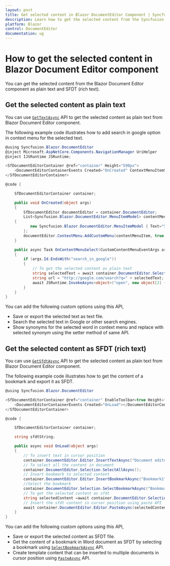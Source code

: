 ```yaml
---
layout: post
title: Get selected content in Blazor DocumentEditor Component | Syncfusion
description: Learn how to get the selected content from the Syncfusion Blazor Document Editor component as plain text or SFDT (rich text) and much more.
platform: Blazor
control: DocumentEditor
documentation: ug
---
```


# How to get the selected content in Blazor Document Editor component

You can get the selected content from the Blazor Document Editor component as plain text and SFDT (rich text).

## Get the selected content as plain text

You can use [`GetTextAsync`](https://help.syncfusion.com/cr/blazor/Syncfusion.Blazor.DocumentEditor.SelectionModule.html#Syncfusion_Blazor_DocumentEditor_SelectionModule_GetTextAsync) API to get the selected content as plain text from Blazor Document Editor component.

The following example code illustrates how to add search in google option in context menu for the selected text.

```csharp
@using Syncfusion.Blazor.DocumentEditor
@inject Microsoft.AspNetCore.Components.NavigationManager UriHelper
@inject IJSRuntime JSRuntime;

<SfDocumentEditorContainer @ref="container" Height="590px">
    <DocumentEditorContainerEvents Created="OnCreated" ContextMenuItemSelected="OnContentMenuSelect"></DocumentEditorContainerEvents>
</SfDocumentEditorContainer>

@code {

    SfDocumentEditorContainer container;

    public void OnCreated(object args)
    {
        SfDocumentEditor documentEditor = container.DocumentEditor;
        List<Syncfusion.Blazor.DocumentEditor.MenuItemModel> contentMenuItem = new List<Syncfusion.Blazor.DocumentEditor.MenuItemModel>
    {
           new Syncfusion.Blazor.DocumentEditor.MenuItemModel { Text="Search In Google", Id= "search_in_google", IconCss="e-icons e-de-ctnr-find" }
        };
        documentEditor.ContextMenu.AddCustomMenu(contentMenuItem, true, false);
    }

    public async Task OnContentMenuSelect(CustomContentMenuEventArgs args)
    {
        if (args.Id.EndsWith("search_in_google"))
        {
            // To get the selected content as plain text
            string selectedText = await container.DocumentEditor.Selection.GetTextAsync();
            string url = "http://google.com/search?q=" + selectedText;
            await JSRuntime.InvokeAsync<object>("open", new object[2] { url, "_blank" });
        }
    }
}
```

You can add the following custom options using this API,

* Save or export the selected text as text file.
* Search the selected text in Google or other search engines.
* Show synonyms for the selected word in context menu and replace with selected synonym using the setter method of same API.

## Get the selected content as SFDT (rich text)

You can use [`GetSfdtAsync`](https://help.syncfusion.com/cr/blazor/Syncfusion.Blazor.DocumentEditor.SelectionModule.html#Syncfusion_Blazor_DocumentEditor_SelectionModule_GetSfdtAsync) API to get the selected content as plain text from Blazor Document Editor component.

The following example code illustrates how to get the content of a bookmark and export it as SFDT.

```csharp
@using Syncfusion.Blazor.DocumentEditor

<SfDocumentEditorContainer @ref="container" EnableToolbar=true Height="590px">
    <DocumentEditorContainerEvents Created="OnLoad"></DocumentEditorContainerEvents>
</SfDocumentEditorContainer>

@code {

    SfDocumentEditorContainer container;

    string sfdtString;

    public async void OnLoad(object args)
    {
        // To insert text in cursor position
        container.DocumentEditor.Editor.InsertTextAsync("Document editor");
        // To select all the content in document
        container.DocumentEditor.Selection.SelectAllAsync();
        // Insert bookmark to selected content
        container.DocumentEditor.Editor.InsertBookmarkAsync("Bookmark1");
        //Select the bookmark
        container.DocumentEditor.Selection.SelectBookmarkAsync("Bookmark1");
        // To get the selected content as sfdt
        string selectedContent =await container.DocumentEditor.Selection.GetSfdtAsync();
        // Insert the sfdt content in cursor position using paste API
        await container.DocumentEditor.Editor.PasteAsync(selectedContent);
    }
}

```

You can add the following custom options using this API,

* Save or export the selected content as SFDT file.
* Get the content of a bookmark in Word document as SFDT by selecting a bookmark using [`SelectBookmarkAsync`](https://help.syncfusion.com/cr/blazor/Syncfusion.Blazor.DocumentEditor.SelectionModule.html#Syncfusion_Blazor_DocumentEditor_SelectionModule_SelectBookmarkAsync_System_String_) API.
* Create template content that can be inserted to multiple documents in cursor position using [`PasteAsync`](https://help.syncfusion.com/cr/blazor/Syncfusion.Blazor.DocumentEditor.EditorModule.html#Syncfusion_Blazor_DocumentEditor_EditorModule_PasteAsync_System_String_System_Nullable_Syncfusion_Blazor_DocumentEditor_PasteOptions__) API.